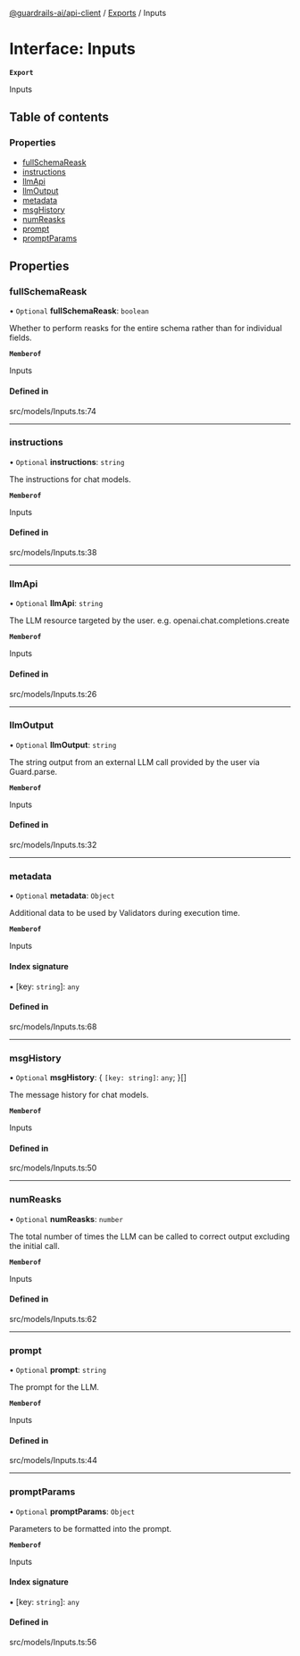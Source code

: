 [@guardrails-ai/api-client](../README.md) / [Exports](../modules.md) / Inputs

# Interface: Inputs

**`Export`**

Inputs

## Table of contents

### Properties

- [fullSchemaReask](Inputs.md#fullschemareask)
- [instructions](Inputs.md#instructions)
- [llmApi](Inputs.md#llmapi)
- [llmOutput](Inputs.md#llmoutput)
- [metadata](Inputs.md#metadata)
- [msgHistory](Inputs.md#msghistory)
- [numReasks](Inputs.md#numreasks)
- [prompt](Inputs.md#prompt)
- [promptParams](Inputs.md#promptparams)

## Properties

### fullSchemaReask

• `Optional` **fullSchemaReask**: `boolean`

Whether to perform reasks for the entire schema rather than for individual fields.

**`Memberof`**

Inputs

#### Defined in

src/models/Inputs.ts:74

___

### instructions

• `Optional` **instructions**: `string`

The instructions for chat models.

**`Memberof`**

Inputs

#### Defined in

src/models/Inputs.ts:38

___

### llmApi

• `Optional` **llmApi**: `string`

The LLM resource targeted by the user. e.g. openai.chat.completions.create

**`Memberof`**

Inputs

#### Defined in

src/models/Inputs.ts:26

___

### llmOutput

• `Optional` **llmOutput**: `string`

The string output from an external LLM call provided by the user via Guard.parse.

**`Memberof`**

Inputs

#### Defined in

src/models/Inputs.ts:32

___

### metadata

• `Optional` **metadata**: `Object`

Additional data to be used by Validators during execution time.

**`Memberof`**

Inputs

#### Index signature

▪ [key: `string`]: `any`

#### Defined in

src/models/Inputs.ts:68

___

### msgHistory

• `Optional` **msgHistory**: \{ `[key: string]`: `any`;  }[]

The message history for chat models.

**`Memberof`**

Inputs

#### Defined in

src/models/Inputs.ts:50

___

### numReasks

• `Optional` **numReasks**: `number`

The total number of times the LLM can be called to correct output excluding the initial call.

**`Memberof`**

Inputs

#### Defined in

src/models/Inputs.ts:62

___

### prompt

• `Optional` **prompt**: `string`

The prompt for the LLM.

**`Memberof`**

Inputs

#### Defined in

src/models/Inputs.ts:44

___

### promptParams

• `Optional` **promptParams**: `Object`

Parameters to be formatted into the prompt.

**`Memberof`**

Inputs

#### Index signature

▪ [key: `string`]: `any`

#### Defined in

src/models/Inputs.ts:56
